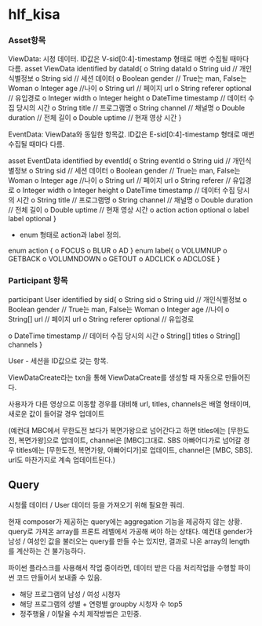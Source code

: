 # hlf_kisa

### Asset항목

ViewData: 시청 데이터. ID값은 V-sid[0:4]-timestamp 형태로 매번 수집될 때마다 다름.
asset ViewData identified by dataId{
  o String dataId
  o String uid // 개인식별정보
  o String sid // 세션 데이터
  o Boolean gender // True는 man, False는 Woman
  o Integer age //나이
  o String url // 페이지 url
  o String referer optional // 유입경로
  o Integer width
  o Integer height
  o DateTime timestamp // 데이터 수집 당시의 시간
  o String title // 프로그램명
  o String channel // 채널명
  o Double duration // 전체 길이
  o Double uptime // 현재 영상 시간
}


EventData: ViewData와 동일한 항목값. ID값은 E-sid[0:4]-timestamp 형태로 매번 수집될 때마다 다름.

asset EventData identified by eventId{
  o String eventId
  o String uid // 개인식별정보
  o String sid // 세션 데이터
  o Boolean gender // True는 man, False는 Woman
  o Integer age //나이
  o String url // 페이지 url
  o String referer // 유입경로
  o Integer width
  o Integer height
  o DateTime timestamp // 데이터 수집 당시의 시간
  o String title // 프로그램명
  o String channel // 채널명
  o Double duration // 전체 길이
  o Double uptime // 현재 영상 시간
  o action action optional
  o label label optional
}

+ enum 형태로 action과 label 정의.

enum action {
  o FOCUS
  o BLUR
  o AD
}
enum label{
  o VOLUMNUP
  o GETBACK
  o VOLUMNDOWN
  o GETOUT
  o ADCLICK
  o ADCLOSE
}


### Participant 항목

participant User identified by sid{
  o String sid
  o String uid // 개인식별정보
  o Boolean gender // True는 man, False는 Woman
  o Integer age //나이
  o String[] url // 페이지 url
  o String referer optional // 유입경로
  
  o DateTime timestamp // 데이터 수집 당시의 시간
  o String[] titles
  o String[] channels
}

User - 세션을 ID값으로 갖는 항목.

ViewDataCreate라는 txn을 통해 ViewDataCreate를 생성할 때 자동으로 만들어진다.

사용자가 다른 영상으로 이동할 경우를 대비해 url, titles, channels은 배열 형태이며, 새로운 값이 들어갈 경우 업데이트

(예컨대 MBC에서 무한도전 보다가 복면가왕으로 넘어간다고 하면 titles에는 [무한도전, 복면가왕]으로 업데이트, channel은 [MBC]그대로. SBS 아빠어디가로 넘어갈 경우 titles에는 [무한도전, 복면가왕, 아빠어디가]로 업데이트, channel은 [MBC, SBS]. url도 마찬가지로 계속 업데이트된다.)


## Query

시청률 데이터 / User 데이터 등을 가져오기 위해 필요한 쿼리.

현재 composer가 제공하는 query에는 aggregation 기능을 제공하지 않는 상황. query로 가져온 array를 프론트 레벨에서 가공해 써야 하는 상태다. 예컨대 gender가 남성 / 여성인 값을 불러오는 query를 만들 수는 있지만, 결과로 나온 array의 length를 계산하는 건 불가능하다.

파이썬 플라스크를 사용해서 작업 중이라면, 
데이터 받은 다음 처리작업을 수행할 파이썬 코드 만들어서 보내줄 수 있음.

- 해당 프로그램의 남성 / 여성 시청자
- 해당 프로그램의 성별 + 연령별 groupby 시청자 수 top5
- 정주행율 / 이탈율 수치 제작방법은 고민중.